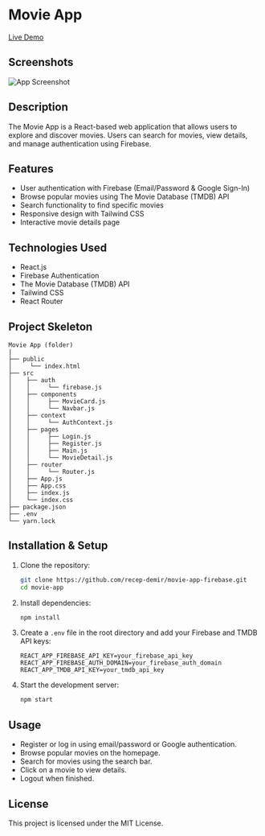 # Movie App
[Live Demo](https://movie-app-firebase0.netlify.app/)
## Screenshots

![App Screenshot](./public/movie.gif)

## Description
The Movie App is a React-based web application that allows users to explore and discover movies. Users can search for movies, view details, and manage authentication using Firebase.

## Features
- User authentication with Firebase (Email/Password & Google Sign-In)
- Browse popular movies using The Movie Database (TMDB) API
- Search functionality to find specific movies
- Responsive design with Tailwind CSS
- Interactive movie details page

## Technologies Used
- React.js
- Firebase Authentication
- The Movie Database (TMDB) API
- Tailwind CSS
- React Router

## Project Skeleton

```
Movie App (folder)
|
├── public
│     └── index.html
├── src
│    ├── auth
│    │     └── firebase.js
│    ├── components
│    │     ├── MovieCard.js
│    │     └── Navbar.js
│    ├── context
│    │     └── AuthContext.js
│    ├── pages
│    │     ├── Login.js
│    │     ├── Register.js
│    │     ├── Main.js
│    │     └── MovieDetail.js
│    ├── router
│    │     └── Router.js
│    ├── App.js
│    ├── App.css
│    ├── index.js
│    └── index.css
├── package.json
├── .env
└── yarn.lock
```

## Installation & Setup

1. Clone the repository:
   ```bash
   git clone https://github.com/recep-demir/movie-app-firebase.git
   cd movie-app
   ```

2. Install dependencies:
   ```bash
   npm install
   ```

3. Create a `.env` file in the root directory and add your Firebase and TMDB API keys:
   ```env
   REACT_APP_FIREBASE_API_KEY=your_firebase_api_key
   REACT_APP_FIREBASE_AUTH_DOMAIN=your_firebase_auth_domain
   REACT_APP_TMDB_API_KEY=your_tmdb_api_key
   ```

4. Start the development server:
   ```bash
   npm start
   ```

## Usage
- Register or log in using email/password or Google authentication.
- Browse popular movies on the homepage.
- Search for movies using the search bar.
- Click on a movie to view details.
- Logout when finished.


## License
This project is licensed under the MIT License.

